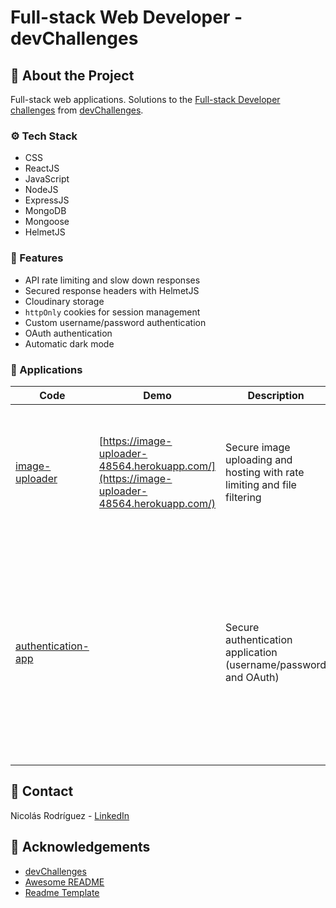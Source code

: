# Full-stack Web Developer - devChallenges

## :star2: About the Project

Full-stack web applications. Solutions to the [Full-stack Developer challenges](https://devchallenges.io/paths/full-stack-developer) from [devChallenges](https://devchallenges.io/).

### :gear: Tech Stack

- CSS
- ReactJS
- JavaScript
- NodeJS
- ExpressJS
- MongoDB
- Mongoose
- HelmetJS

### :dart: Features

- API rate limiting and slow down responses
- Secured response headers with HelmetJS
- Cloudinary storage
- `httpOnly` cookies for session management
- Custom username/password authentication
- OAuth authentication
- Automatic dark mode

### :iphone: Applications

| Code         | Demo      | Description | Features |
|--------------|-----------|-------------|----------|
| [image-uploader](./image-uploader/) | [https://image-uploader-48564.herokuapp.com/](https://image-uploader-48564.herokuapp.com/)      | Secure image uploading and hosting with rate limiting and file filtering        | <ul><li>API rate limiting</li><li>API slow down response</li><li>Filter files by size and type</li><li>Storage in Cloudinary</li><li>Secure headers with HelmetJS</li></ul> |
| [authentication-app](./authentication-app/) | []()      | Secure authentication application (username/password and OAuth)        | <ul><li>Username/Password authentication</li><li>OAuth authentication (GitHub and Google)</li><li>`httpOnly` cookies for session management</li><li>Client and server code written in a modular and highly scalable way</li><li>Profile image stored in Cloudinary</li><li>Automatic dark mode</li></ul> |

## :handshake: Contact

Nicolás Rodríguez - [LinkedIn](https://www.linkedin.com/in/marco-nicolas-rodriguez/)

## :gem: Acknowledgements

- [devChallenges](https://devchallenges.io/)
- [Awesome README](https://github.com/matiassingers/awesome-readme)
- [Readme Template](https://github.com/othneildrew/Best-README-Template)
